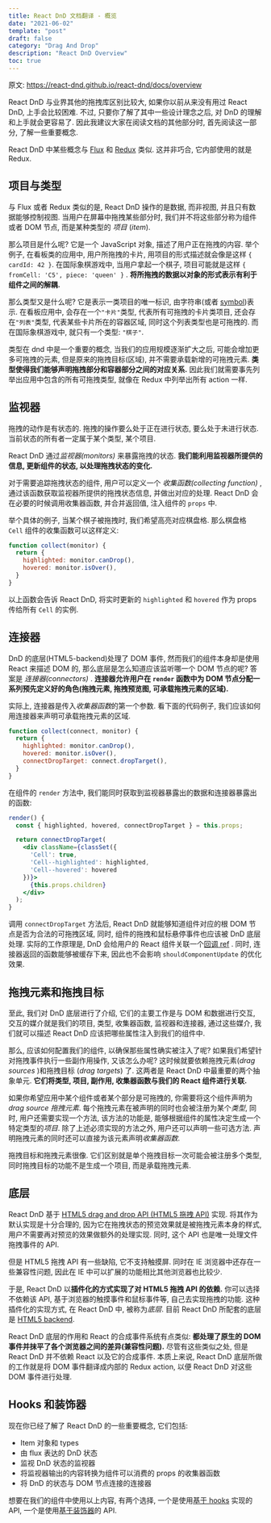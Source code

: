 ```yaml
---
title: React DnD 文档翻译 - 概览
date: "2021-06-02"
template: "post"
draft: false
category: "Drag And Drop"
description: "React DnD Overview"
toc: true
---
```


原文: https://react-dnd.github.io/react-dnd/docs/overview

React DnD 与业界其他的拖拽库区别比较大, 如果你以前从来没有用过 React DnD, 上手会比较困难. 不过, 只要你了解了其中一些设计理念之后, 对 DnD 的理解和上手就会更容易了. 因此我建议大家在阅读文档的其他部分时, 首先阅读这一部分, 了解一些重要概念.

React DnD 中某些概念与 [Flux](http://facebook.github.io/flux/) 和 [Redux](https://github.com/reactjs/react-redux) 类似. 这并非巧合, 它内部使用的就是 Redux.

## 项目与类型

与 Flux 或者 Redux 类似的是, React DnD 操作的是数据, 而非视图, 并且只有数据能够控制视图. 当用户在屏幕中拖拽某些部分时, 我们并不将这些部分称为组件或者 DOM 节点, 而是某种类型的 _项目_ (_item_).

那么项目是什么呢? 它是一个 JavaScript 对象, 描述了用户正在拖拽的内容. 举个例子, 在看板类的应用中, 用户所拖拽的卡片, 用项目的形式描述就会像是这样 `{ cardId: 42 }`. 在国际象棋游戏中, 当用户拿起一个棋子, 项目可能就是这样 `{ fromCell: 'C5', piece: 'queen' }` . **将所拖拽的数据以对象的形式表示有利于组件之间的解耦.**

那么类型又是什么呢? 它是表示一类项目的唯一标识, 由字符串(或者 [symbol](https://developer.mozilla.org/en-US/docs/Web/JavaScript/Reference/Global_Objects/Symbol))表示. 在看板应用中, 会存在一个`"卡片"`类型, 代表所有可拖拽的卡片类项目, 还会存在`"列表"`类型, 代表某些卡片所在的容器区域, 同时这个列表类型也是可拖拽的. 而在国际象棋游戏中, 就只有一个类型: `"棋子"`.

类型在 dnd 中是一个重要的概念, 当我们的应用规模逐渐扩大之后, 可能会增加更多可拖拽的元素, 但是原来的拖拽目标(区域), 并不需要承载新增的可拖拽元素. **类型使得我们能够声明拖拽部分和容器部分之间的对应关系.** 因此我们就需要事先列举出应用中包含的所有可拖拽类型, 就像在 Redux 中列举出所有 action 一样.

## 监视器

拖拽的动作是有状态的. 拖拽的操作要么处于正在进行状态, 要么处于未进行状态. 当前状态的所有者一定属于某个类型, 某个项目.

React DnD 通过*监视器(monitors)* 来暴露拖拽的状态. **我们能利用监视器所提供的信息, 更新组件的状态, 以处理拖拽状态的变化.**

对于需要追踪拖拽状态的组件, 用户可以定义一个 _收集函数(collecting function)_ , 通过该函数获取监视器所提供的拖拽状态信息, 并做出对应的处理. React DnD 会在必要的时候调用收集器函数, 并合并返回值, 注入组件的 `props` 中.

举个具体的例子, 当某个棋子被拖拽时, 我们希望高亮对应棋盘格. 那么棋盘格 `Cell` 组件的收集函数可以这样定义:

```jsx
function collect(monitor) {
  return {
    highlighted: monitor.canDrop(),
    hovered: monitor.isOver(),
  }
}
```

以上函数会告诉 React DnD, 将实时更新的 `highlighted` 和 `hovered` 作为 props 传给所有 `Cell` 的实例.

## 连接器

DnD 的底层(HTML5-backend)处理了 DOM 事件, 然而我们的组件本身却是使用 React 来描述 DOM 的, 那么底层是怎么知道应该监听哪一个 DOM 节点的呢? 答案是 _连接器(connectors)_ . **连接器允许用户在 `render` 函数中为 DOM 节点分配一系列预先定义好的角色(拖拽元素, 拖拽预览图, 可承载拖拽元素的区域).**

实际上, 连接器是传入*收集器函数*的第一个参数. 看下面的代码例子, 我们应该如何用连接器来声明可承载拖拽元素的区域.

```jsx
function collect(connect, monitor) {
  return {
    highlighted: monitor.canDrop(),
    hovered: monitor.isOver(),
    connectDropTarget: connect.dropTarget(),
  }
}
```

在组件的 `render` 方法中, 我们能同时获取到监视器暴露出的数据和连接器暴露出的函数:

```jsx
render() {
  const { highlighted, hovered, connectDropTarget } = this.props;

  return connectDropTarget(
    <div className={classSet({
      'Cell': true,
      'Cell--highlighted': highlighted,
      'Cell--hovered': hovered
    })}>
      {this.props.children}
    </div>
  );
}
```

调用 `connectDropTarget` 方法后, React DnD 就能够知道组件对应的根 DOM 节点是否为合法的可拖拽区域, 同时, 组件的拖拽和鼠标悬停事件也应该被 DnD 底层处理. 实际的工作原理是, DnD 会给用户的 React 组件关联一个[回调 ref](https://zh-hans.reactjs.org/docs/forwarding-refs.html#gatsby-focus-wrapper) . 同时, 连接器返回的函数能够被缓存下来, 因此也不会影响 `shouldComponentUpdate` 的优化效果.

## 拖拽元素和拖拽目标

至此, 我们对 DnD 底层进行了介绍, 它们的主要工作是与 DOM 和数据进行交互, 交互的媒介就是我们的项目, 类型, 收集器函数, 监视器和连接器, 通过这些媒介, 我们就可以描述 React DnD 应该把哪些属性注入到我们的组件中.

那么, 应该如何配置我们的组件, 以确保那些属性确实被注入了呢? 如果我们希望针对拖拽事件执行一些副作用操作, 又该怎么办呢? 这时候就要依赖拖拽元素(_drag sources_ )和拖拽目标 (_drag targets_) 了. 这两者是 React DnD 中最重要的两个抽象单元. **它们将类型, 项目, 副作用, 收集器函数与我们的 React 组件进行关联.**

如果你希望应用中某个组件或者某个部分是可拖拽的, 你需要将这个组件声明为*drag source 拖拽元素*. 每个拖拽元素在被声明的同时也会被注册为某个*类型*, 同时, 用户还需要实现一个方法, 该方法的功能是, 能够根据组件的属性决定生成一个特定类型的*项目*. 除了上述必须实现的方法之外, 用户还可以声明一些可选方法. 声明拖拽元素的同时还可以直接为该元素声明*收集器函数*.

拖拽目标和拖拽元素很像. 它们区别就是单个拖拽目标一次可能会被注册多个类型, 同时拖拽目标的功能不是生成一个项目, 而是承载拖拽元素.

## 底层

React DnD 基于 [HTML5 drag and drop API (HTML5 拖拽 API)](https://developer.mozilla.org/en-US/docs/Web/Guide/HTML/Drag_and_drop) 实现. 将其作为默认实现是十分合理的, 因为它在拖拽状态的预览效果就是被拖拽元素本身的样式, 用户不需要再对预览的效果做额外的处理实现. 同时, 这个 API 也是唯一处理文件拖拽事件的 API.

但是 HTML5 拖拽 API 有一些缺陷, 它不支持触摸屏. 同时在 IE 浏览器中还存在一些兼容性问题, 因此在 IE 中可以扩展的功能相比其他浏览器也比较少.

于是, React DnD 以**插件化的方式实现了对 HTML5 拖拽 API 的依赖.** 你可以选择不依赖该 API, 基于浏览器的触摸事件和鼠标事件等, 自己去实现拖拽的功能. 这种插件化的实现方式, 在 React DnD 中, 被称为*底层*. 目前 React DnD 所配套的底层是 [HTML5 backend](https://react-dnd.github.io/react-dnd/docs/backends/html5).

React DnD 底层的作用和 React 的合成事件系统有点类似: **都处理了原生的 DOM 事件并抹平了各个浏览器之间的差异(兼容性问题).** 尽管有这些类似之处, 但是 React DnD 并不依赖 React 以及它的合成事件. 本质上来说, React DnD 底层所做的工作就是将 DOM 事件翻译成内部的 Redux action, 以便 React DnD 对这些 DOM 事件进行处理. 

## Hooks 和装饰器

现在你已经了解了 React DnD 的一些重要概念, 它们包括:

- Item 对象和 types
- 由 flux 表达的 DnD 状态
- 监视 DnD 状态的监视器
- 将监视器输出的内容转换为组件可以消费的 props 的收集器函数
- 将 DnD 的状态与 DOM 节点连接的连接器

想要在我们的组件中使用以上内容, 有两个选择, 一个是使用[基于 hooks](https://react-dnd.github.io/react-dnd/docs/api/hooks-overview) 实现的 API, 一个是使用[基于装饰器](https://react-dnd.github.io/react-dnd/docs/api/decorators-overview)的 API.
